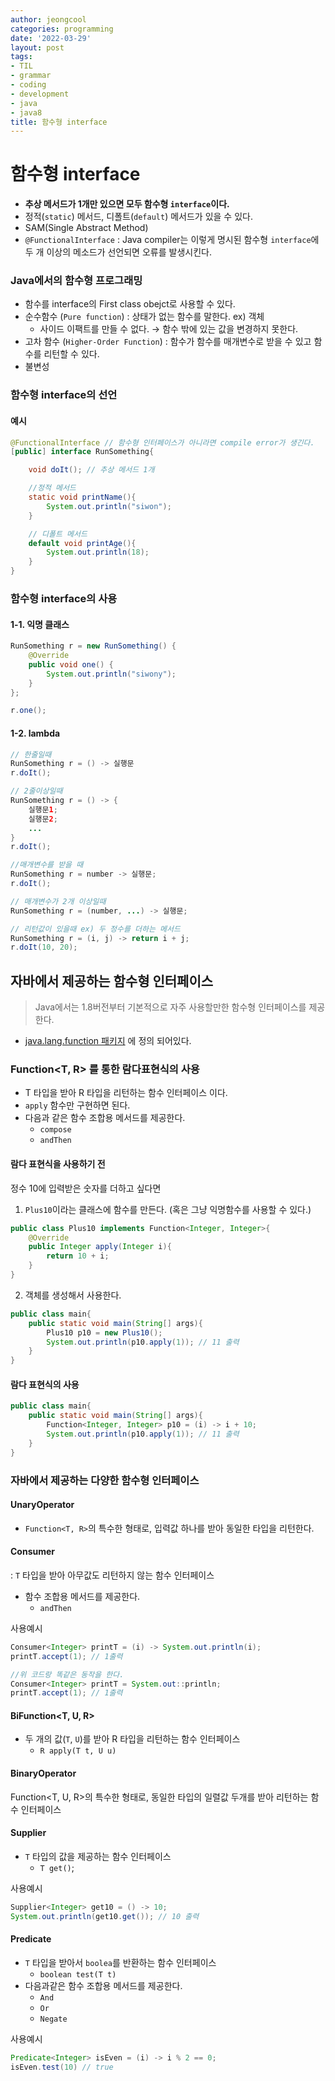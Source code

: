 ```yaml
---
author: jeongcool
categories: programming
date: '2022-03-29'
layout: post
tags:
- TIL
- grammar
- coding
- development
- java
- java8
title: 함수형 interface
---
```


# 함수형 interface
- **추상 메서드가 1개만 있으면 모두 함수형 `interface`이다.**
- 정적(`static`) 메서드, 디폴트(`default`) 메서드가 있을 수 있다.
- SAM(Single Abstract Method)
- `@FunctionalInterface` : Java compiler는 이렇게 명시된 함수형 `interface`에 두 개 이상의 메소드가 선언되면 오류를 발생시킨다.

### Java에서의 함수형 프로그래밍
- 함수를 interface의 First class obejct로 사용할 수 있다.
- 순수함수 (`Pure function`) : 상태가 없는 함수를 말한다. ex) 객체
   - 사이드 이팩트를 만들 수 없다. &rarr; 함수 밖에 있는 값을 변경하지 못한다.
- 고차 함수 (`Higher-Order Function`) : 함수가 함수를 매개변수로 받을 수 있고 함수를 리턴할 수 있다.
- 불변성 

### 함수형 interface의 선언
#### 예시
```java
@FunctionalInterface // 함수형 인터페이스가 아니라면 compile error가 생긴다.
[public] interface RunSomething{

    void doIt(); // 추상 메서드 1개

    //정적 메서드
    static void printName(){
        System.out.println("siwon");
    }

    // 디폴트 메서드
    default void printAge(){
        System.out.println(18);
    }
}
```
### 함수형 interface의 사용
#### 1-1. 익명 클래스
```java
RunSomething r = new RunSomething() {
    @Override
    public void one() {
        System.out.println("siwony");
    }
};

r.one();
```
#### 1-2. lambda
```java
// 한줄일때
RunSomething r = () -> 실행문
r.doIt();

// 2줄이상일때
RunSomething r = () -> {
    실행문1;
    실행문2;
    ...
}
r.doIt();

//매개변수를 받을 때
RunSomething r = number -> 실행문;
r.doIt();

// 매개변수가 2개 이상일때
RunSomething r = (number, ...) -> 실행문;

// 리턴값이 있을때 ex) 두 정수를 더하는 메서드
RunSomething r = (i, j) -> return i + j;
r.doIt(10, 20);
```

## 자바에서 제공하는 함수형 인터페이스
> Java에서는 1.8버전부터 기본적으로 자주 사용할만한 함수형 인터페이스를 제공한다.
- [java.lang.function 패키지](https://url.kr/b295ks) 에 정의 되어있다.

### Function<T, R> 를 통한 람다표현식의 사용
- T 타입을 받아 R 타입을 리턴하는 함수 인터페이스 이다.
- `apply` 함수만 구현하면 된다.
- 다음과 같은 함수 조합용 메서드를 제공한다. 
  - `compose`
  - `andThen`

#### 람다 표현식을 사용하기 전
정수 10에 입력받은 숫자를 더하고 싶다면

1. `Plus10`이라는 클래스에 함수를 만든다. (혹은 그냥 익명함수를 사용할 수 있다.)
```java
public class Plus10 implements Function<Integer, Integer>{
    @Override
    public Integer apply(Integer i){
        return 10 + i;
    }
}
```
2. 객체를 생성해서 사용한다.
```java
public class main{
    public static void main(String[] args){
        Plus10 p10 = new Plus10();
        System.out.println(p10.apply(1)); // 11 출력
    }
}
```
#### 람다 표현식의 사용
```java
public class main{
    public static void main(String[] args){
        Function<Integer, Integer> p10 = (i) -> i + 10;
        System.out.println(p10.apply(1)); // 11 출력
    }
}
```

### 자바에서 제공하는 다양한 함수형 인터페이스
#### UnaryOperator<T>
- `Function<T, R>`의 특수한 형태로, 입력값 하나를 받아 동일한 타입을 리턴한다.
  
#### Consumer<T>
: `T` 타입을 받아 아무값도 리턴하지 않는 함수 인터페이스
- 함수 조합용 메서드를 제공한다.
    - `andThen`

사용예시
```java
Consumer<Integer> printT = (i) -> System.out.println(i);
printT.accept(1); // 1출력

//위 코드랑 똑같은 동작을 한다.
Consumer<Integer> printT = System.out::println; 
printT.accept(1); // 1출력
```
#### BiFunction<T, U, R>
- 두 개의 값(`T`, `U`)를 받아 R 타입을 리턴하는 함수 인터페이스
  - `R apply(T t, U u)`

#### BinaryOperator<T>
   Function<T, U, R>의 특수한 형태로, 동일한 타입의 일렬값 두개를 받아 리턴하는 함수 인터페이스

#### Supplier<T>
- `T` 타입의 값을 제공하는 함수 인터페이스
  - `T get()`;

사용예시
```java
Supplier<Integer> get10 = () -> 10;
System.out.println(get10.get()); // 10 출력
```

#### Predicate<T>
- `T` 타입을 받아서 `boolea`를 반환하는 함수 인터페이스
  - `boolean test(T t)`
- 다음과같은 함수 조합용 메서드를 제공한다.
  - `And`
  - `Or`
  - `Negate`

사용예시
```java
Predicate<Integer> isEven = (i) -> i % 2 == 0;
isEven.test(10) // true
```